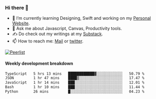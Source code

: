 ### Hi there 👋

- 🌱 I’m currently learning Designing, Swift and working on my [Personal Website](https://kvaishak.com/).
- 💬 Ask me about Javascript, Canvas,  Productivity tools. 
- :writing_hand: Do check out my writings at my [Substack](https://kvaishak.substack.com/).
- 📫 How to reach me: [Mail](mailto:vaishak.kaippanchery@gmail.com) or [twitter](https://twitter.com/kvaishack).

[![Peerlist](https://github-readme-badge.peerlist.io/api/vaishak)](https://peerlist.io/vaishak)

#### Weekly development breakdown

<!--START_SECTION:waka-->

```txt
TypeScript   5 hrs 13 mins   ████████████▓░░░░░░░░░░░░   50.79 %
JSON         1 hr 47 mins    ████▒░░░░░░░░░░░░░░░░░░░░   17.47 %
JavaScript   1 hr 14 mins    ███░░░░░░░░░░░░░░░░░░░░░░   12.01 %
Bash         1 hr 10 mins    ███░░░░░░░░░░░░░░░░░░░░░░   11.44 %
Python       26 mins         █░░░░░░░░░░░░░░░░░░░░░░░░   04.23 %
```

<!--END_SECTION:waka-->
